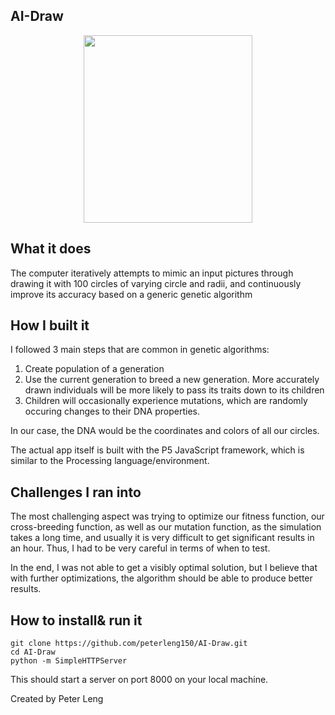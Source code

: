 ## AI-Draw

<div style="text-align:center">
<img src="https://github.com/peterleng150/CapstoneProject-AIDRAW/blob/master/t1.jpg" width="270" height="300"/>
</div>

## What it does

The computer iteratively attempts to mimic an input pictures through drawing it with 100 circles of varying circle and radii, and continuously improve its accuracy based on a generic genetic algorithm

## How I built it

I followed 3 main steps that are common in genetic algorithms:
1. Create population of a generation
2. Use the current generation to breed a new generation. More accurately drawn individuals will be more likely to pass its traits down to its children
3. Children will occasionally experience mutations, which are randomly occuring changes to their DNA properties.

In our case, the DNA would be the coordinates and colors of all our circles.

The actual app itself is built with the P5 JavaScript framework, which is similar to the Processing language/environment.

## Challenges I ran into
The most challenging aspect was trying to optimize our fitness function, our cross-breeding function, as well as our mutation function, as the simulation takes a long time, and usually it is very difficult to get significant results in an hour. Thus, I had to be very careful in terms of when to test.

In the end, I was not able to get a visibly optimal solution, but I believe that with further optimizations, the algorithm should be able to produce better results.

## How to install& run it 
```
git clone https://github.com/peterleng150/AI-Draw.git
cd AI-Draw
python -m SimpleHTTPServer
```
This should start a server on port 8000 on your local machine.

Created by Peter Leng


